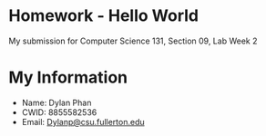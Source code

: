 # Homework - Hello World

My submission for Computer Science 131, Section 09, Lab Week 2

# My Information

* Name: Dylan Phan
* CWID: 8855582536
* Email: Dylanp@csu.fullerton.edu
